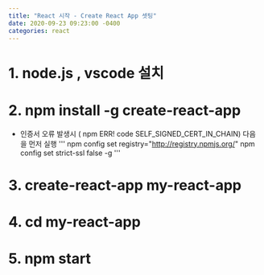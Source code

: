 ```yaml
---
title: "React 시작 - Create React App 셋팅"
date: 2020-09-23 09:23:00 -0400
categories: react
---
```


# 1. node.js , vscode 설치

# 2. npm install -g create-react-app

- 인증서 오류 발생시 ( npm ERR! code SELF_SIGNED_CERT_IN_CHAIN) 다음을 먼저 실행
'''
npm config set registry="http://registry.npmjs.org/"
npm config set strict-ssl false -g 
'''

# 3. create-react-app my-react-app

# 4. cd my-react-app

# 5. npm start
